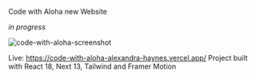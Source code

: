 Code with Aloha new Website

*in progress*


![code-with-aloha-screenshot](https://github.com/Alexandra-Haynes/code-with-aloha/assets/113944962/7f8ce882-805a-40a2-ada5-ee440900004f)

Live: https://code-with-aloha-alexandra-haynes.vercel.app/
Project built with React 18, Next 13, Tailwind and Framer Motion
